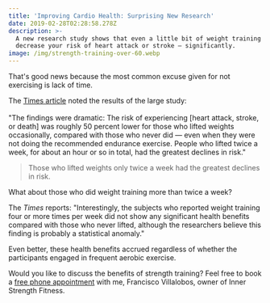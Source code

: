 ```yaml
---
title: 'Improving Cardio Health: Surprising New Research'
date: 2019-02-28T02:28:58.278Z
description: >-
  A new research study shows that even a little bit of weight training can
  decrease your risk of heart attack or stroke — significantly. 
image: /img/strength-training-over-60.webp
---
```

That's good news because the most common excuse given for not exercising is lack of time.  

The <a href="https://www.nytimes.com/2018/12/04/well/move/even-a-little-weight-training-may-cut-the-risk-of-heart-attack-and-stroke.html" target="blank">Times article</a> noted the results of the large study:\
\
"The findings were dramatic: The risk of experiencing \[heart attack, stroke, or death] was roughly 50 percent lower for those who lifted weights occasionally, compared with those who never did — even when they were not doing the recommended endurance exercise. People who lifted twice a week, for about an hour or so in total, had the greatest declines in risk."

> Those who lifted weights  only twice a week had the greatest declines in risk.
>
>

What about those who did weight training more than twice a week? 

The _Times_ reports: "Interestingly, the subjects who reported weight training four or more times per week did not show any significant health benefits compared with those who never lifted, although the researchers believe this finding is probably a statistical anomaly."

Even better, these health benefits accrued regardless of whether the participants engaged in frequent aerobic exercise.  

Would you like to discuss the benefits of strength training?  Feel free to book a <a href="https://calendly.com/isfny/15min" target="blank">free phone appointment</a> with me, Francisco Villalobos, owner of Inner Strength Fitness.

